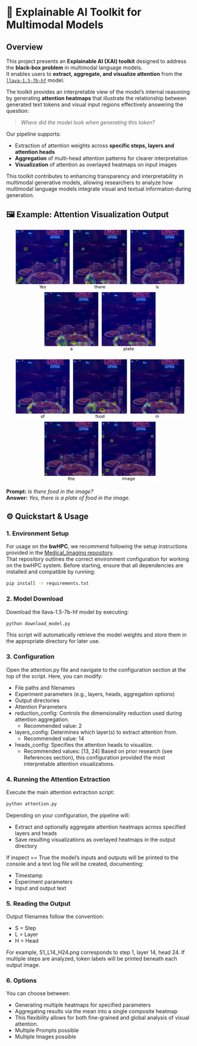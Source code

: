 # 🧠 Explainable AI Toolkit for Multimodal Models

## Overview
This project presents an **Explainable AI (XAI) toolkit** designed to address the **black-box problem** in multimodal language models.  
It enables users to **extract, aggregate, and visualize attention** from the [`llava-1.5-7b-hf`](https://huggingface.co/llava-hf/llava-1.5-7b-hf) model.

The toolkit provides an interpretable view of the model’s internal reasoning by generating **attention heatmaps** that illustrate the relationship between generated text tokens and visual input regions effectively answering the question:  
> *Where did the model look when generating this token?*

Our pipeline supports:
- Extraction of attention weights across **specific steps, layers and attention heads**
- **Aggregation** of multi-head attention patterns for clearer interpretation
- **Visualization** of attention as overlayed heatmaps on input images

This toolkit contributes to enhancing transparency and interpretability in multimodal generative models, allowing researchers to analyze how multimodal language models integrate visual and textual information during generation.

## 🖼️ Example: Attention Visualization Output


<p align="center">
 <img src="results/Experiment_1/Experiment_1_2025_10_27_16_31_Step1.png" width="150">
 <img src="results/Experiment_1/Experiment_1_2025_10_27_16_31_Step3.png" width="150">
 <img src="results/Experiment_1/Experiment_1_2025_10_27_16_31_Step4.png" width="150">
 <img src="results/Experiment_1/Experiment_1_2025_10_27_16_31_Step5.png" width="150">
 <img src="results/Experiment_1/Experiment_1_2025_10_27_16_31_Step6.png" width="150">

</p>

<p align="center">
 <img src="results/Experiment_1/Experiment_1_2025_10_27_16_31_Step7.png" width="150">
 <img src="results/Experiment_1/Experiment_1_2025_10_27_16_31_Step8.png" width="150">
 <img src="results/Experiment_1/Experiment_1_2025_10_27_16_31_Step9.png" width="150">
 <img src="results/Experiment_1/Experiment_1_2025_10_27_16_31_Step10.png" width="150">
 <img src="results/Experiment_1/Experiment_1_2025_10_27_16_31_Step11.png" width="150">

</p>



**Prompt:** *Is there food in the image?*  
**Answer:** *Yes, there is a plate of food in the image.*


## ⚙️ Quickstart & Usage

### 1. Environment Setup
For usage on the **bwHPC**, we recommend following the setup instructions provided in the [Medical_Imaging repository](https://github.com/DeveloperNomis/Medical_Imaging).  
That repository outlines the correct environment configuration for working on the bwHPC system.
Before starting, ensure that all dependencies are installed and compatible by running:
```bash
pip install -r requirements.txt
```

### 2. Model Download
Download the llava-1.5-7b-hf model by executing:
```bash
python download_model.py
```
This script will automatically retrieve the model weights and store them in the appropriate directory for later use.


### 3. Configuration
Open the attention.py file and navigate to the configuration section at the top of the script. Here, you can modify:
* File paths and filenames
* Experiment parameters (e.g., layers, heads, aggregation options)
* Output directories
* Attention Parameters
* reduction_config: Controls the dimensionality reduction used during attention aggregation.
  *  Recommended value: 2
* layers_config: Determines which layer(s) to extract attention from.
  *  Recommended value: 14
* heads_config: Specifies the attention heads to visualize.
  *  Recommended values: [13, 24]
Based on prior research (see References section), this configuration provided the most interpretable attention visualizations.


### 4. Running the Attention Extraction
Execute the main attention extraction script:
```bash
python attention.py
```

Depending on your configuration, the pipeline will:
* Extract and optionally aggregate attention heatmaps across specified layers and heads
* Save resulting visualizations as overlayed heatmaps in the output directory

If inspect == True the model’s inputs and outputs will be printed to the console and a text log file will be created, documenting:
* Timestamp
* Experiment parameters
* Input and output text


### 5. Reading the Output
Output filenames follow the convention:
* S = Step
* L = Layer
* H = Head

For example, S1_L14_H24.png corresponds to step 1, layer 14, head 24. If multiple steps are analyzed, token labels will be printed beneath each output image.


### 6. Options
You can choose between:
* Generating multiple heatmaps for specified parameters
* Aggregating results via the mean into a single composite heatmap
* This flexibility allows for both fine-grained and global analysis of visual attention.
* Multiple Prompts possible
* Multiple Images possible
